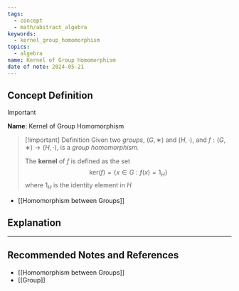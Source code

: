 ```yaml
---
tags:
  - concept
  - math/abstract_algebra
keywords:
  - kernel_group_homomorphism
topics:
  - algebra
name: Kernel of Group Homomorphism
date of note: 2024-05-21
---
```


## Concept Definition

>[!important]
>**Name**: Kernel of Group Homomorphism

>[!important] Definition
>Given two *groups*, $(G,∗)$ and $(H,\cdot)$, and $f: (G,∗) \to (H,\cdot)$, is a *group homomorphism.*
>
>The **kernel** of $f$ is defined as the set
>$$
>\text{ker}(f) = \{ x\in G: f(x) = 1_{H} \}
>$$
>where $1_{H}$ is the identity element in $H$

- [[Homomorphism between Groups]]




## Explanation






-----------
##  Recommended Notes and References

- [[Homomorphism between Groups]]
- [[Group]]



